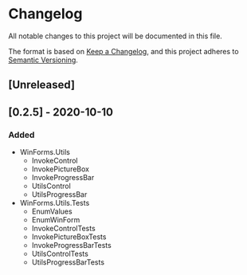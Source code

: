 # Changelog
All notable changes to this project will be documented in this file.

The format is based on [Keep a Changelog](https://keepachangelog.com/en/1.0.0/),
and this project adheres to [Semantic Versioning](https://semver.org/spec/v2.0.0.html).

## [Unreleased]

## [0.2.5] - 2020-10-10
### Added
- WinForms.Utils
  - InvokeControl
  - InvokePictureBox
  - InvokeProgressBar
  - UtilsControl
  - UtilsProgressBar
- WinForms.Utils.Tests
  - EnumValues
  - EnumWinForm
  - InvokeControlTests
  - InvokePictureBoxTests
  - InvokeProgressBarTests
  - UtilsControlTests
  - UtilsProgressBarTests
